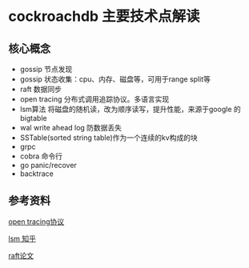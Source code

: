 # cockroachdb 主要技术点解读

## 核心概念

* gossip 节点发现
* gossip 状态收集：cpu、内存、磁盘等，可用于range split等
* raft 数据同步
* open tracing 分布式调用追踪协议。多语言实现
* lsm算法 将磁盘的随机读，改为顺序读写，提升性能，来源于google 的bigtable
* wal write ahead log 防数据丢失
* SSTable(sorted string table)作为一个连续的kv构成的块
* grpc
* cobra 命令行
* go panic/recover
* backtrace



## 参考资料
[open tracing协议](https://www.gitbook.com/book/wu-sheng/opentracing-io/details)

[lsm 知乎](https://www.zhihu.com/question/19887265?sort=created)

[raft论文](https://github.com/maemual/raft-zh_cn/blob/master/raft-zh_cn.md)
